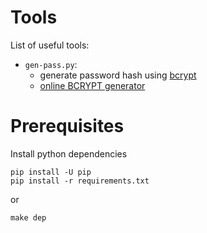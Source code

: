 # Tools

List of useful tools:

* `gen-pass.py`:
    * generate password hash using [bcrypt](https://en.wikipedia.org/wiki/Bcrypt)
    * [online BCRYPT generator](https://bcrypt-generator.com/)

# Prerequisites

Install python dependencies

```
pip install -U pip
pip install -r requirements.txt
```

or

```
make dep
```
